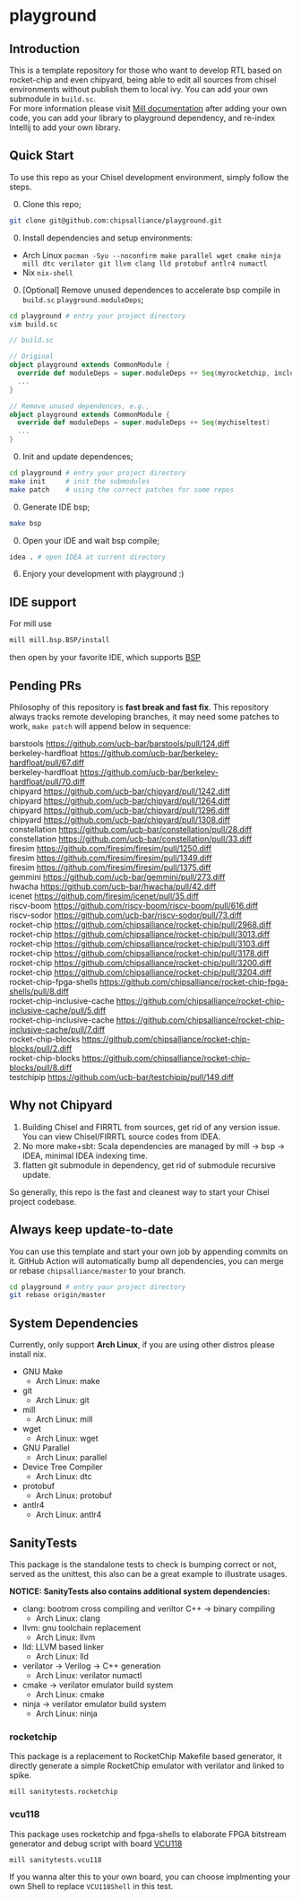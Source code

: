 # playground

## Introduction
This is a template repository for those who want to develop RTL based on rocket-chip and even chipyard, being able to edit all sources from chisel environments without publish them to local ivy.
You can add your own submodule in `build.sc`.  
For more information please visit [Mill documentation](https://com-lihaoyi.github.io/mill/mill/Intro_to_Mill.html)
after adding your own code, you can add your library to playground dependency, and re-index Intellij to add your own library.

## Quick Start

To use this repo as your Chisel development environment, simply follow the steps.

0. Clone this repo;

```bash
git clone git@github.com:chipsalliance/playground.git
```

0. Install dependencies and setup environments:
- Arch Linux `pacman -Syu --noconfirm make parallel wget cmake ninja mill dtc verilator git llvm clang lld protobuf antlr4 numactl`
- Nix `nix-shell`

0. [Optional] Remove unused dependences to accelerate bsp compile in `build.sc` `playground.moduleDeps`;

```bash
cd playground # entry your project directory
vim build.sc
```

```scala
// build.sc

// Original
object playground extends CommonModule {
  override def moduleDeps = super.moduleDeps ++ Seq(myrocketchip, inclusivecache, blocks, rocketdsputils, shells, firesim, boom, chipyard, chipyard.fpga, chipyard.utilities, mychiseltest)
  ...
}

// Remove unused dependences, e.g.,
object playground extends CommonModule {
  override def moduleDeps = super.moduleDeps ++ Seq(mychiseltest)
  ...
}
```


0. Init and update dependences;

```bash
cd playground # entry your project directory
make init     # init the submodules
make patch    # using the correct patches for some repos
```


0. Generate IDE bsp;

```bash
make bsp
```


0. Open your IDE and wait bsp compile;

```bash
idea . # open IDEA at current directory
```
06. Enjory your development with playground :)

## IDE support
For mill use
```bash
mill mill.bsp.BSP/install
```
then open by your favorite IDE, which supports [BSP](https://build-server-protocol.github.io/) 

## Pending PRs
Philosophy of this repository is **fast break and fast fix**.
This repository always tracks remote developing branches, it may need some patches to work, `make patch` will append below in sequence:
<!-- BEGIN-PATCH -->
barstools https://github.com/ucb-bar/barstools/pull/124.diff  
berkeley-hardfloat https://github.com/ucb-bar/berkeley-hardfloat/pull/67.diff  
berkeley-hardfloat https://github.com/ucb-bar/berkeley-hardfloat/pull/70.diff  
chipyard https://github.com/ucb-bar/chipyard/pull/1242.diff  
chipyard https://github.com/ucb-bar/chipyard/pull/1264.diff  
chipyard https://github.com/ucb-bar/chipyard/pull/1296.diff  
chipyard https://github.com/ucb-bar/chipyard/pull/1308.diff  
constellation https://github.com/ucb-bar/constellation/pull/28.diff  
constellation https://github.com/ucb-bar/constellation/pull/33.diff  
firesim https://github.com/firesim/firesim/pull/1250.diff  
firesim https://github.com/firesim/firesim/pull/1349.diff  
firesim https://github.com/firesim/firesim/pull/1375.diff  
gemmini https://github.com/ucb-bar/gemmini/pull/273.diff  
hwacha https://github.com/ucb-bar/hwacha/pull/42.diff  
icenet https://github.com/firesim/icenet/pull/35.diff  
riscv-boom https://github.com/riscv-boom/riscv-boom/pull/616.diff  
riscv-sodor https://github.com/ucb-bar/riscv-sodor/pull/73.diff  
rocket-chip https://github.com/chipsalliance/rocket-chip/pull/2968.diff  
rocket-chip https://github.com/chipsalliance/rocket-chip/pull/3013.diff  
rocket-chip https://github.com/chipsalliance/rocket-chip/pull/3103.diff  
rocket-chip https://github.com/chipsalliance/rocket-chip/pull/3178.diff  
rocket-chip https://github.com/chipsalliance/rocket-chip/pull/3200.diff  
rocket-chip https://github.com/chipsalliance/rocket-chip/pull/3204.diff  
rocket-chip-fpga-shells https://github.com/chipsalliance/rocket-chip-fpga-shells/pull/8.diff  
rocket-chip-inclusive-cache https://github.com/chipsalliance/rocket-chip-inclusive-cache/pull/5.diff  
rocket-chip-inclusive-cache https://github.com/chipsalliance/rocket-chip-inclusive-cache/pull/7.diff  
rocket-chip-blocks https://github.com/chipsalliance/rocket-chip-blocks/pull/2.diff  
rocket-chip-blocks https://github.com/chipsalliance/rocket-chip-blocks/pull/8.diff  
testchipip https://github.com/ucb-bar/testchipip/pull/149.diff  
<!-- END-PATCH -->

## Why not Chipyard

1. Building Chisel and FIRRTL from sources, get rid of any version issue. You can view Chisel/FIRRTL source codes from IDEA.
1. No more make+sbt: Scala dependencies are managed by mill -> bsp -> IDEA, minimal IDEA indexing time.
1. flatten git submodule in dependency, get rid of submodule recursive update.

So generally, this repo is the fast and cleanest way to start your Chisel project codebase.

## Always keep update-to-date
You can use this template and start your own job by appending commits on it. GitHub Action will automatically bump all dependencies, you can merge or rebase `chipsalliance/master` to your branch.

```bash
cd playground # entry your project directory
git rebase origin/master
```

## System Dependencies
Currently, only support **Arch Linux**, if you are using other distros please install nix.

* GNU Make
  - Arch Linux: make
* git
  - Arch Linux: git
* mill
  - Arch Linux: mill
* wget
  - Arch Linux: wget
* GNU Parallel
  - Arch Linux: parallel
* Device Tree Compiler
  - Arch Linux: dtc
* protobuf
  - Arch Linux: protobuf
* antlr4
  - Arch Linux: antlr4

## SanityTests
This package is the standalone tests to check is bumping correct or not, served as the unittest, this also can be a great example to illustrate usages.

**NOTICE: SanityTests also contains additional system dependencies:**
* clang: bootrom cross compiling and veriltor C++ -> binary compiling
  - Arch Linux: clang
* llvm: gnu toolchain replacement 
  - Arch Linux: llvm
* lld: LLVM based linker
  - Arch Linux: lld
* verilator -> Verilog -> C++ generation
  - Arch Linux: verilator numactl
* cmake -> verilator emulator build system
  - Arch Linux: cmake
* ninja -> verilator emulator build system
  - Arch Linux: ninja

### rocketchip
This package is a replacement to RocketChip Makefile based generator, it directly generate a simple RocketChip emulator with verilator and linked to spike. 
```
mill sanitytests.rocketchip
```

### vcu118
This package uses rocketchip and fpga-shells to elaborate FPGA bitstream generator and debug script with board [VCU118](https://www.xilinx.com/products/boards-and-kits/vcu118.html)
```
mill sanitytests.vcu118
```
If you wanna alter this to your own board, you can choose implmenting your own Shell to replace `VCU118Shell` in this test.
